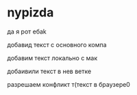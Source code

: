 # nypizda 
да я рот ебаk

добавид текст с основного компа

добавим текст локально с мак

добаивили текст в нев ветке 

разрешаем конфликт т(текст в браузере0
